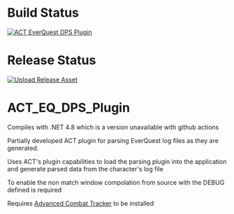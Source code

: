 # Build Status
[![ACT EverQuest DPS Plugin](https://github.com/FreedomFaighter/ACT_EQ_DPS_Plugin/actions/workflows/plugin-build.yml/badge.svg)](https://github.com/FreedomFaighter/ACT_EQ_DPS_Plugin/actions/workflows/plugin-build.yml)
# Release Status
[![Upload Release Asset](https://github.com/FreedomFaighter/ACT_EQ_DPS_Plugin/actions/workflows/release.yml/badge.svg)](https://github.com/FreedomFaighter/ACT_EQ_DPS_Plugin/actions/workflows/release.yml)

# ACT_EQ_DPS_Plugin
Compiles with .NET 4.8 which is a version unavailable with github actions

Partially developed ACT plugin for parsing EverQuest log files as they are generated.

Uses ACT's plugin capabilities to load the parsing plugin into the application and generate parsed data from the character's log file

To enable the non match window compolation from source with the DEBUG defined is required

Requires [Advanced Combat Tracker](https://advancedcombattracker.com/) to be installed
